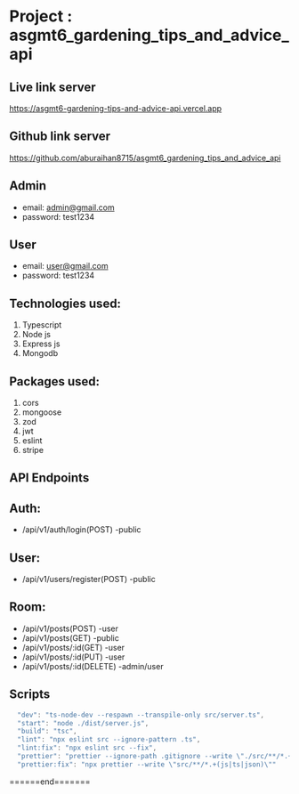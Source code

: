 # Project : asgmt6_gardening_tips_and_advice_api

## Live link server

https://asgmt6-gardening-tips-and-advice-api.vercel.app

## Github link server

https://github.com/aburaihan8715/asgmt6_gardening_tips_and_advice_api

## Admin

- email: admin@gmail.com
- password: test1234

## User

- email: user@gmail.com
- password: test1234

## Technologies used:

1. Typescript
2. Node js
3. Express js
4. Mongodb

## Packages used:

1. cors
2. mongoose
3. zod
4. jwt
5. eslint
6. stripe

## API Endpoints

## Auth:

- /api/v1/auth/login(POST) -public

## User:

- /api/v1/users/register(POST) -public

## Room:

- /api/v1/posts(POST) -user
- /api/v1/posts(GET) -public
- /api/v1/posts/:id(GET) -user
- /api/v1/posts/:id(PUT) -user
- /api/v1/posts/:id(DELETE) -admin/user

## Scripts

```js
  "dev": "ts-node-dev --respawn --transpile-only src/server.ts",
  "start": "node ./dist/server.js",
  "build": "tsc",
  "lint": "npx eslint src --ignore-pattern .ts",
  "lint:fix": "npx eslint src --fix",
  "prettier": "prettier --ignore-path .gitignore --write \"./src/**/*.+(js|ts|json)\"",
  "prettier:fix": "npx prettier --write \"src/**/*.+(js|ts|json)\""
```

<p>======end=======</p>
